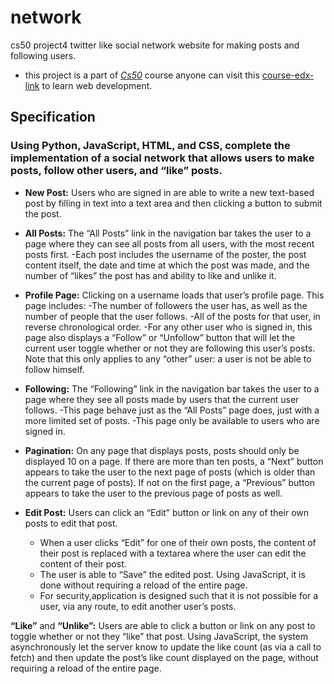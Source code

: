 # network
cs50 project4 twitter like social network website for making posts and following users.
- this project is a part of [*Cs50*](https://cs50.harvard.edu/web/2020/projects/4/network/) course  anyone can visit this [course-edx-link](https://www.edx.org/course/cs50s-web-programming-with-python-and-javascript) to learn web development.
## Specification

### Using Python, JavaScript, HTML, and CSS, complete the implementation of a social network that allows users to make posts, follow other users, and “like” posts. 

- **New Post:** Users who are signed in are able to write a new text-based post by filling in text into a text area and then clicking a button to submit the post.

- **All Posts:** The “All Posts” link in the navigation bar takes the user to a page where they can see all posts from all users, with the most recent posts first.
  -Each post includes the username of the poster, the post content itself, the date and time at which the post was made, and the number of “likes” the post has and ability to like and unlike it.

- **Profile Page:** Clicking on a username loads that user’s profile page. This page includes:
  -The number of followers the user has, as well as the number of people that the user follows.
  -All of the posts for that user, in reverse chronological order.
  -For any other user who is signed in, this page also displays a “Follow” or “Unfollow” button that will let the current user toggle whether or not they are following this user’s    posts. Note that this only applies to any “other” user: a user is not be able to follow himself.

- **Following:** The “Following” link in the navigation bar takes the user to a page where they see all posts made by users that the current user follows.
  -This page behave just as the “All Posts” page does, just with a more limited set of posts.
  -This page only be available to users who are signed in.

- **Pagination:** On any page that displays posts, posts should only be displayed 10 on a page. If there are more than ten posts, a “Next” button appears to take the user to the      next page of posts (which is older than the current page of posts). If not on the first page, a “Previous” button appears to take the user to the previous page of posts as        well.

- **Edit Post:** Users can click an “Edit” button or link on any of their own posts to edit that post.
  - When a user clicks “Edit” for one of their own posts, the content of their post is replaced with a textarea where the user can edit the content of their post.
  - The user is able to “Save” the edited post. Using JavaScript, it is done without requiring a reload of the entire page.
  - For security,application is designed such that it is not possible for a user, via any route, to edit another user’s posts.

**“Like”** and **“Unlike”:** Users are able to click a button or link on any post to toggle whether or not they “like” that post.
Using JavaScript, the system asynchronously let the server know to update the like count (as via a call to fetch) and then update the post’s like count displayed on the page, without requiring a reload of the entire page.
